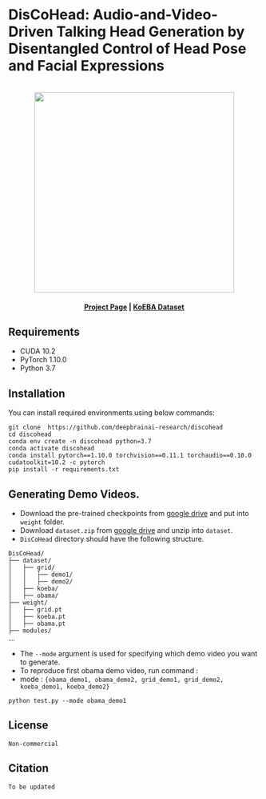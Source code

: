 # DisCoHead: Audio-and-Video-Driven Talking Head Generation by Disentangled Control of Head Pose and Facial Expressions



<p align="center">
    <br>
    <img src="https://assets.website-files.com/6392a785ccd80ebf6f060fbe/6392a7df8df82ba809d50347_Logo_Home.svg" width="400"/>
    <br>
<p>




<h4 align="center">
    <p>
        <a href="https://deepbrainai-research.github.io/discohead">Project Page</a> | 
        <a href="https://github.com/deepbrainai-research/koeba">KoEBA Dataset</a> 
    <p>
</h4>


## Requirements
- CUDA 10.2
- PyTorch 1.10.0
- Python 3.7

## Installation
You can install required environments using below commands:

```shell
git clone  https://github.com/deepbrainai-research/discohead
cd discohead
conda env create -n discohead python=3.7
conda activate discohead
conda install pytorch==1.10.0 torchvision==0.11.1 torchaudio==0.10.0 cudatoolkit=10.2 -c pytorch
pip install -r requirements.txt
```

## Generating Demo Videos.

- Download the pre-trained checkpoints from [google drive](https://drive.google.com/drive/folders/1JOWwCVF8v2yNJ_n6a4BsaXuZZFKGo4je?usp=sharing) and put into `weight` folder.
- Download `dataset.zip` from [google drive](https://drive.google.com/drive/folders/1JOWwCVF8v2yNJ_n6a4BsaXuZZFKGo4je?usp=sharing) and unzip into `dataset`. 
- `DisCoHead` directory should have the following structure.

```
DisCoHead/
├── dataset/
│   ├── grid/
│   │   ├── demo1/
│   │   ├── demo2/
│   ├── koeba/
│   ├── obama/
├── weight/
│   ├── grid.pt
│   ├── koeba.pt
│   ├── obama.pt
├── modules/
‥‥

```
- The `--mode` argument is used for specifying which demo video you want to generate.
- To reproduce first obama demo video, run command :
- mode : `{obama_demo1, obama_demo2, grid_demo1, grid_demo2, koeba_demo1, koeba_demo2}`
```shell
python test.py --mode obama_demo1
```

## License
```plain
Non-commercial
```
    
   
## Citation 

```plain
To be updated
```
